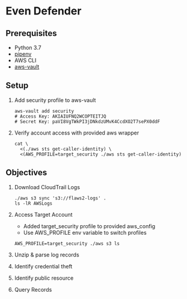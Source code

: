 # Even Defender

## Prerequisites
- Python 3.7
- [pipenv](https://pipenv.kennethreitz.org/en/latest/)
- AWS CLI
- [aws-vault](https://github.com/99designs/aws-vault)

## Setup
1. Add security profile to aws-vault
    ```shell script
    aws-vault add security
    # Access Key: AKIAIUFNQ2WCOPTEITJQ
    # Secret Key: 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
    ```

2. Verify account access with provided aws wrapper
    ```shell script
    cat \
      <(./aws sts get-caller-identity) \
      <(AWS_PROFILE=target_security ./aws sts get-caller-identity)
    ```

## Objectives

1. Download CloudTrail Logs
    ```shell script
    ./aws s3 sync 's3://flaws2-logs' .
    ls -lR AWSLogs
    ```

2. Access Target Account
    - Added target_security profile to provided aws_config
    - Use AWS_PROFILE env variable to switch profiles
    ```shell script
    AWS_PROFILE=target_security ./aws s3 ls
    ```

3. Unzip & parse log records 

4. Identify credential theft

5. Identify public resource

6. Query Records

